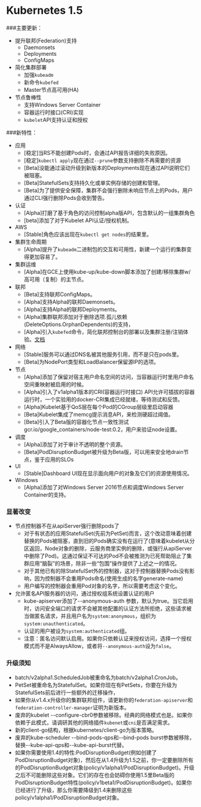 Kubernetes 1.5
==============

###主要更新：

* 提升联邦(Federation)支持
    * Daemonsets
    * Deployments
    * ConfigMaps
* 简化集群部署
    * 加强`kubeadm`
    * 新命令`kubefed`
    * Master节点高可用(HA)
* 节点鲁棒性
    * 支持Windows Server Container
    * 容器运行时接口(CRI)实现
    * `kubelet`API支持认证和授权

###新特性：

* 应用
    * [稳定]当RS不能创建Pods时，会通过API报告详细的失败原因。
    * [稳定]`kubectl apply`现在通过`--prune`参数支持删除不再需要的资源
    * [Beta]没能通过滚动升级到新版本的Deployments现在通过API说明它们被阻塞。
    * [Beta]StatefulSets支持持久化或单实例存储的创建和管理。
    * [Beta]为了提供安全保障，集群不会强行删除未响应节点上的Pods，用户通过CLI强行删除Pods会收到警告。
* 认证
    * [Alpha]打磨了基于角色的访问控制alpha版API，包含默认的一组集群角色
    * [beta]添加了对于Kubelet API认证/授权机制。
* AWS
    * [Stable]角色应该出现在`kubectl get nodes`的结果里。
* 集群生命周期
    * [Alpha]提升了`kubeadm`二进制包的交互和可用性，新建一个运行的集群变得更加容易了。
* 集群运维
    * [Alpha]在GCE上使用kube-up/kube-down脚本添加了创建/移除集群w/高可用（复制）的主节点。
* 联邦
    * [Beta]支持联邦ConfigMaps。
    * [Alpha]支持Alpha的联邦Daemonsets。
    * [Alpha]支持Alpha的联邦Deployments。
    * [Alpha]集群联邦添加对于删除选项.孤儿依赖(DeleteOptions.OrphanDependents)的支持，
    * [Alpha]引入`kubefed`命令，简化联邦控制台的部署以及集群注册/注销体验。[文档]()
* 网络
    * [Stable]服务可以通过DNS名被其他服务引用，而不是只在pods里。
    * [Beta]为NodePort类型和LoadBalancer保留源IP的选项。
* 节点
    * [Alpha]添加了保留对宿主用户命名空间的访问，当容器运行时里用户命名空间重映射被启用的时候。
    * [Alpha]引入了v1alpha1版本的CRI(容器运行时接口) API允许可插拔的容器运行时，一个实验用的docker-CRI集成已经就绪，等待测试和反馈。
    * [Alpha]Kubelet基于QoS层在每个Pod的CGroup层级里启动容器
    * [Beta]Kubelet集成了memcg提示消息API，来检测硬超过阈值。
    * [Beta]引入了Beta版的容器化节点一致性测试 gcr.io/google_containers/node-test:0.2，用户来验证node设置。
* 调度
    * [Alpha]添加了对于审计不透明的整个资源。
    * [Beta]PodDisruptionBudget被升级为Beta版，可以用来安全地drain节点，鉴于应用的SLOs
* UI
    * [Stable]Dashboard UI现在显示面向用户的对象及它们的资源使用情况。
* Windows
    * [Alpha]添加了对Windows Server 2016节点和调度Windows Server Container的支持。


### 显著改变
* 节点控制器不在从apiServer强行删除pods了
    * 对于有状态的应用StatefulSet(先前为PetSet)而言，这个改动意味着创建替换的Pods被阻塞，直到旧的Pods确实没有在运行了(意味着kubelet从分区返回，Node对象的删除，云服务商里实例的删除，或强行从apiServer中删除了Pod)。这通过保证不可达的Pod不会被推测为已死帮助阻止了集群应用“脑裂”的场景，除非一些“包围”操作提供了上述之一的情况。
    * 对于其他已有的除StatefulSet外的控制器，这对于控制器替换Pods没有影响，因为控制器不会重用Pods命名(使用生成的名字generate-name)
    * 用户编写的控制器会重用Pod对象的名字，所以需要考虑这个变化。
* 允许匿名API服务器的访问，通过授权组系统设置认证的用户
    * kube-apiserver添加了--anonymous-auth 参数，默认为true。当它启用时，访问安全端口的请求不会被其他配置的认证方法所拒绝，这些请求被当做匿名请求，并且用户名为`system:anonymous`，组织为`system:unauthenticated`。
    * 认证的用户被设为`system:authenticated`组。
    * 注意：匿名访问默认启用。如果你只依赖认证来授权访问，选择一个授权模式而不是AlwaysAllow，或者将`--anonymous-auth`设为`false`。

### 升级须知
* batch/v2alpha1.ScheduledJob被重命名为batch/v2alpha1.CronJob。
* PetSet被重命名为StatefulSet。如果你现在有PetSets，你要在升级为StatefulSets前后进行一些额外的迁移操作，
* 如果你从v1.4.x升级你的集群联邦组件，请更新你的`federation-apiserver`和`federation-controller-manager`证明为新版本。
* 废弃的kubelet --configure-cbr0参数被移除。经典的网络模式也是。如果你依赖于此模式，请调研其他的网络插件`kubenet`或`cni`是否满足需求。
* 新的client-go结构，根据kubernetes/client-go为版本策略。
* 废弃的kube-scheduler --bind-pods-qps和--bind-pods burst参数被移除，替换--kube-api-qps和--kube-api-burst代替。
* 如果你需要使用1.4的特性:PodDisruptionBudget(例如创建了PodDisruptionBudget对象)，然后在从1.4升级为1.5之前，你一定要删除所有的PodDisruptionBudget对象(policy/v1alpha1/PodDisruptionBudget)。升级之后不可能删除这些对象。它们的存在也会妨碍你使用1.5里Beta版的PodDisruptionBudget特性(policy/v1beta1/PodDisruptionBudget)。如果你已经进行了升级，那么你需要降级到1.4来删除这些policy/v1alpha1/PodDisruptionBudget对象。

